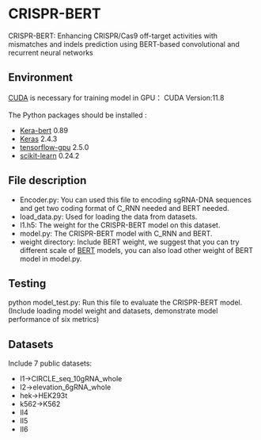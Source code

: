 # CRISPR-BERT
CRISPR-BERT: Enhancing CRISPR/Cas9 off-target activities with mismatches and indels prediction using BERT-based convolutional and recurrent neural networks
## Environment
[CUDA](https://developer.nvidia.com/cuda-toolkit) is necessary for training model in GPU：
CUDA Version:11.8<br>
<br>
The Python packages should be installed :<br>
* [Kera-bert](https://github.com/CyberZHG/keras-bert) 0.89
* [Keras](https://keras.io/) 2.4.3
* [tensorflow-gpu](https://www.tensorflow.org/install/pip) 2.5.0
* [scikit-learn](https://scikit-learn.org/stable/) 0.24.2
## File description
* Encoder.py: You can used this file to encoding sgRNA-DNA sequences and get two coding format of C_RNN needed and BERT needed.<br>
* load_data.py: Used for loading the data from datasets.
* I1.h5: The weight for the CRISPR-BERT model on this dataset.
* model.py: The CRISPR-BERT model with C_RNN and BERT.
* weight directory: Include BERT weight, we suggest that you can try different scale of [BERT](https://github.com/google-research/bert) models, you can also load other weight of BERT model in model.py.
## Testing 
python model_test.py: Run this file to evaluate the CRISPR-BERT model. (Include loading model weight and datasets, demonstrate model performance of six metrics)<br>
## Datasets 
Include 7 public datasets:
* I1->CIRCLE_seq_10gRNA_whole
* I2->elevation_6gRNA_whole
* hek->HEK293t
* k562->K562
* II4
* II5
* II6

